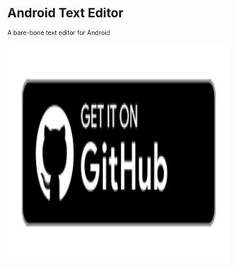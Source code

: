 # Android Text Editor
A bare-bone text editor for Android

<a href="https://github.com/Victor-Bo/android-text-editor/releases/latest"><img src=".readme/images/badges/github.svg" height="500px"></a>